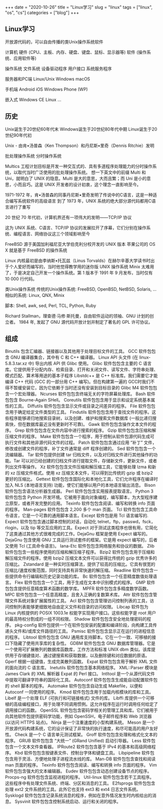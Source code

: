 +++ 
date = "2020-10-26"
title = "Linux学习"
slug = "linux" 
tags = ["linux", "os", "cs"]
categories = ["blog"]
+++

## Linux学习

开放源代码的，可以自由传播的类Unix操作系统软件

计算机
    硬件 (CPU、主板、内存、硬盘、键盘、鼠标、显示器等)
    软件 (操作系统、应用软件等)

操作系统
    文件系统
    设备驱动程序
    用户接口
    系统服务程序

服务器和PC端
    Linux/Unix
    Windows
    macOS

手机端
    Android
    iOS
    Windows Phone (WP)

嵌入式
    Windows CE
    Linux
    ...

## 历史
Unix诞生于20世纪60年代末
Windows诞生于20世纪80年代中期
Linux诞生于20世纪90年代初

Unix - 由肯•汤普森（Ken Thompson）和丹尼斯•里奇（Dennis Ritchie）发明

批处理操作系统
分时操作系统

Multics 工程计划目标是开发一种交互式的、具有多道程序处理能力的分时操作系统，以取代当时广泛使用的批处理操作系统。
想一下英文中的前缀 Multi 和 Uni，就明白了 UNIX 的隐意。Multi 是大的意思，大而且繁；而 Uni 是小的意思，小而且巧。这是 UNIX 开发者的设计初衷，这个理念一直影响至今。

1971-1972 年，肯•汤普森的同事丹尼斯•里奇发明了传说中的C语言，这是一种适合编写系统软件的高级语言
到了 1973 年，UNIX 系统的绝大部分源代码都用C语言进行了重写

20 世纪 70 年代初，计算机界还有一项伟大的发明——TCP/IP 协议

这为 UNIX 系统、C语言、TCP/IP 协议的发展拉开了序幕，它们分别在操作系统、编程语言、网络协议这三个领域影响至今

FreeBSD 源于美国加利福尼亚大学伯克利分校开发的 UNIX 版本
苹果公司的 OS  X 就是基于 FreeBSD 的操作系统

Linux 内核最初是由李纳斯•托瓦兹（Linus Torvalds）在赫尔辛基大学读书时出于个人爱好而编写的，当时他觉得教学用的迷你版 UNIX 操作系统 Minix 太难用了，于是决定自己开发一个操作系统。第 1 版本于 1991 年 9 月发布，当时仅有 10 000 行代码。

类Unix操作系统
    传统的Unix操作系统: FreeBSD, OpenBSD, NetBSD, Solaris, ...
    相似的系统: Linux, QNX, Minix

脚本:
Shell, awk, sed, Perl, TCL, Python, Ruby

Richard Stallman，理查德·马修·斯托曼，自由软件运动的领袖、GNU 计划的创立者。
1984 年, 发起了 GNU 源代码开放计划并制定了著名的 GPL 许可协议。



## 组成
Binutils 包含汇编器、链接器以及其他用于处理目标文件的工具。
GCC 软件包包含 GNU 编译器集合，其中有 C 和 C++ 编译器。
Linux API 头文件 (在 linux-5.8.3.tar.xz 中) 导出内核 API 供 Glibc 使用。
Glibc 软件包包含主要的 C 语言库。它提供用于分配内存、检索目录、打开和关闭文件、读写文件、字符串处理、模式匹配、算术等用途的基本子程序
Libstdc++ 是 C++ 标准库。我们需要它才能编译 C++ 代码 (GCC 的一部分用 C++ 编写)。但在构建第一遍的 GCC时我们不得不暂缓安装它，因为它依赖于当时还没有安装到目标目录的 Glibc
M4 软件包包含一个宏处理器。
Ncurses 软件包包含终端无关的字符屏幕处理库。
Bash 软件包包含 Bourne-Again SHell。
Coreutils 软件包包含用于显示和设定系统基本属性的工具。
Diffutils 软件包包含显示文件或目录之间差异的程序。
File 软件包包含用于确定给定文件类型的工具。
Findutils 软件包包含用于查找文件的程序。这些程序能够递归地搜索目录树，以及创建、维护和搜索文件数据库 (一般比递归搜索快，但在数据库最近没有更新时不可靠)。
Gawk 软件包包含操作文本文件的程序。
Grep 软件包包含在文件内容中进行搜索的程序。
Gzip 软件包包含压缩和解压缩文件的程序。
Make 软件包包含一个程序，用于控制从软件包源代码生成可执行文件和其他非源代码文件的过程。
Patch 软件包包含通过应用 “补丁” 文件，修改或创建文件的程序，补丁文件通常是 diff 程序创建的。
Sed 软件包包含一个流编辑器。
Tar 软件包提供创建 tar 归档文件，以及对归档文件进行其他操作的功能。Tar 可以对已经创建的归档文件进行提取文件，存储新文件，更新文件，或者列出文件等操作。
Xz 软件包包含文件压缩和解压缩工具，它能够处理 lzma 和新的 xz 压缩文件格式。使用 xz 压缩文本文件，可以得到比传统的 gzip 或 bzip2 更好的压缩比。
Gettext 软件包包含国际化和本地化工具，它们允许程序在编译时加入 NLS (本地语言支持) 功能，使它们能够以用户的本地语言输出消息。
Bison 软件包包含语法分析器生成器。
Perl 软件包包含实用报表提取语言。
Python 3 软件包包含 Python 开发环境。它被用于面向对象编程，编写脚本，为大型程序建立原型，或者开发完整的应用。
Texinfo 软件包包含阅读、编写和转换 info 页面的程序。
Man-pages 软件包包含 2,200 多个 man 页面。
Tcl 软件包包含工具命令语言，它是一个可靠的通用脚本语言。Except 软件包是用 Tcl 语言编写的.
Expect 软件包包含通过脚本控制的对话，自动化 telnet，ftp，passwd，fsck，rlogin，以及 tip 等交互应用的工具。Expect 对于测试这类程序也很有用，它简化了这类通过其他方式很难完成的工作。DejaGnu 框架是使用 Expect 编写的。
DejaGnu 包含使用 GNU 工具运行测试套件的框架。它是用 expect 编写的，后者又使用 Tcl (工具命令语言)。
Iana-Etc 软件包包含网络服务和协议的数据。
Zlib 软件包包含一些程序使用的压缩和解压缩子程序。
Bzip2 软件包包含用于压缩和解压缩文件的程序。使用 bzip2 压缩文本文件可以获得比传统的 gzip 优秀许多的压缩比。
Zstandard 是一种实时压缩算法，提供了较高的压缩比。它具有很宽的压缩比/速度权衡范围，同时支持具有非常快速的解压缩。
Readline 软件包包含一些提供命令行编辑和历史记录功能的库。
Bc 软件包包含一个任意精度数值处理语言。
Flex 软件包包含一个工具，用于生成在文本中识别模式的程序。
GMP 软件包包含提供任意精度算术函数的数学库。
MPFR 软件包包含多精度数学函数。
MPC 软件包包含一个任意高精度，且舍入正确的复数算术库。
Attr 软件包包含管理文件系统对象扩展属性的工具。
Acl 软件包包含管理访问控制列表的工具，访问控制列表能够更细致地自由定义文件和目录的访问权限。
Libcap 软件包为 Linux 内核提供的 POSIX 1003.1e 权能字实现用户接口。这些权能字是 root 用户的最高特权分割成的一组不同权限。
Shadow 软件包包含安全地处理密码的程序。
pkg-config 软件包提供一个在软件包安装的配置和编译阶段，向构建工具传递头文件和/或库文件路径的工具。
Psmisc 软件包包含显示正在运行的进程信息的程序。
Libtool 软件包包含 GNU 通用库支持脚本。它在一个一致、可移植的接口下隐藏了使用共享库的复杂性。
GDBM 软件包包含 GNU 数据库管理器。它是一个使用可扩展散列的数据库函数库，工作方法和标准 UNIX dbm 类似。该库提供用于存储键值对、通过键搜索和获取数据，以及删除键和对应数据的原语。
Gperf 根据一组键值，生成完美散列函数。
Expat 软件包包含用于解析 XML 文件的面向流的 C 语言库。
Inetutils 软件包包含基本网络程序。
XML::Parser 模块是 James Clark 的 XML 解析器 Expat 的 Perl 接口。
Intltool 是一个从源代码文件中提取可翻译字符串的国际化工具。
Autoconf 软件包包含生成能自动配置软件包的 shell 脚本的程序。
Automake 软件包包含自动生成 Makefile，以便和 Autoconf 一同使用的程序。
Kmod 软件包包含用于加载内核模块的库和工具。
Libelf 是一个处理 ELF (可执行和可链接格式) 文件的库。
Libffi 库提供一个可移植的高级编程接口，用于处理不同调用惯例。这允许程序在运行时调用任何给定了调用接口的函数。
OpenSSL 软件包包含密码学相关的管理工具和库。它们被用于向其他软件包提供密码学功能，例如 OpenSSH，电子邮件程序和 Web 浏览器 (以访问 HTTPS 站点)。
Ninja 是一个注重速度的小型构建系统。
Meson 是一个开放源代码构建系统，它的设计保证了非常快的执行速度，和尽可能高的用户友好性。
Check 是一个 C 语言单元测试框架。
Groff 软件包包含处理和格式化文本的程序。
GRUB 软件包包含 “大统一” (GRand Unified) 启动引导器。
Less 软件包包含一个文本文件查看器。
IPRoute2 软件包包含基于 IPv4 的基本和高级网络程序。
Kbd 软件包包含按键表文件、控制台字体和键盘工具。
Libpipeline 软件包包含用于灵活、方便地处理子进程流水线的库。
Man-DB 软件包包含查找和阅读 man 页面的程序。
Texinfo 软件包包含阅读、编写和转换 info 页面的程序。
Vim 软件包包含强大的文本编辑器。
Eudev 软件包包含动态创建设备节点的程序。
Procps-ng 软件包包含监视进程的程序。
Util-linux 软件包包含若干工具程序。这些程序中有处理文件系统、终端、分区和消息的工具。
E2fsprogs 软件包包含处理 ext2 文件系统的工具。此外它也支持 ext3 和 ext4 日志文件系统。
Sysklogd 软件包包含记录系统消息的程序，例如在意外情况发生时内核给出的消息。
Sysvinit 软件包包含控制系统启动、运行和关闭的程序。

